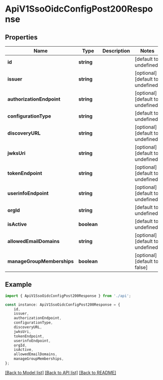 # ApiV1SsoOidcConfigPost200Response


## Properties

Name | Type | Description | Notes
------------ | ------------- | ------------- | -------------
**id** | **string** |  | [default to undefined]
**issuer** | **string** |  | [optional] [default to undefined]
**authorizationEndpoint** | **string** |  | [optional] [default to undefined]
**configurationType** | **string** |  | [default to undefined]
**discoveryURL** | **string** |  | [optional] [default to undefined]
**jwksUri** | **string** |  | [optional] [default to undefined]
**tokenEndpoint** | **string** |  | [optional] [default to undefined]
**userinfoEndpoint** | **string** |  | [optional] [default to undefined]
**orgId** | **string** |  | [default to undefined]
**isActive** | **boolean** |  | [default to undefined]
**allowedEmailDomains** | **string** |  | [optional] [default to undefined]
**manageGroupMemberships** | **boolean** |  | [optional] [default to false]

## Example

```typescript
import { ApiV1SsoOidcConfigPost200Response } from './api';

const instance: ApiV1SsoOidcConfigPost200Response = {
    id,
    issuer,
    authorizationEndpoint,
    configurationType,
    discoveryURL,
    jwksUri,
    tokenEndpoint,
    userinfoEndpoint,
    orgId,
    isActive,
    allowedEmailDomains,
    manageGroupMemberships,
};
```

[[Back to Model list]](../README.md#documentation-for-models) [[Back to API list]](../README.md#documentation-for-api-endpoints) [[Back to README]](../README.md)
